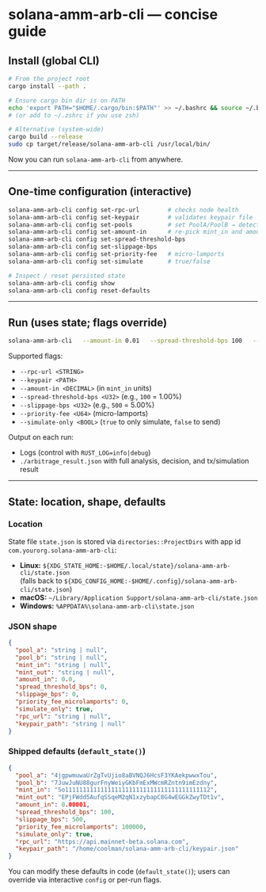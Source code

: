 # solana-amm-arb-cli — concise guide

## Install (global CLI)

```bash
# From the project root
cargo install --path .

# Ensure cargo bin dir is on PATH
echo 'export PATH="$HOME/.cargo/bin:$PATH"' >> ~/.bashrc && source ~/.bashrc
# (or add to ~/.zshrc if you use zsh)

# Alternative (system-wide)
cargo build --release
sudo cp target/release/solana-amm-arb-cli /usr/local/bin/
```

Now you can run `solana-amm-arb-cli` from anywhere.

---

## One-time configuration (interactive)

```bash
solana-amm-arb-cli config set-rpc-url        # checks node health
solana-amm-arb-cli config set-keypair        # validates keypair file
solana-amm-arb-cli config set-pools          # set PoolA/PoolB → detect mints, pick mint_in, set amount_in
solana-amm-arb-cli config set-amount-in      # re-pick mint_in and amount_in if needed
solana-amm-arb-cli config set-spread-threshold-bps
solana-amm-arb-cli config set-slippage-bps
solana-amm-arb-cli config set-priority-fee   # micro-lamports
solana-amm-arb-cli config set-simulate       # true/false

# Inspect / reset persisted state
solana-amm-arb-cli config show
solana-amm-arb-cli config reset-defaults
```

---

## Run (uses state; flags override)

```bash
solana-amm-arb-cli   --amount-in 0.01   --spread-threshold-bps 100   --slippage-bps 500   --priority-fee 150000   --simulate-only true
```

Supported flags:

- `--rpc-url <STRING>`
- `--keypair <PATH>`
- `--amount-in <DECIMAL>` (in `mint_in` units)
- `--spread-threshold-bps <U32>` (e.g., `100` = 1.00%)
- `--slippage-bps <U32>` (e.g., `500` = 5.00%)
- `--priority-fee <U64>` (micro-lamports)
- `--simulate-only <BOOL>` (`true` to only simulate, `false` to send)

Output on each run:
- Logs (control with `RUST_LOG=info|debug`)
- `./arbitrage_result.json` with full analysis, decision, and tx/simulation result

---

## State: location, shape, defaults

### Location

State file `state.json` is stored via `directories::ProjectDirs` with app id `com.yourorg.solana-amm-arb-cli`:

- **Linux:** `${XDG_STATE_HOME:-$HOME/.local/state}/solana-amm-arb-cli/state.json`  
  (falls back to `${XDG_CONFIG_HOME:-$HOME/.config}/solana-amm-arb-cli/state.json`)
- **macOS:** `~/Library/Application Support/solana-amm-arb-cli/state.json`
- **Windows:** `%APPDATA%\solana-amm-arb-cli\state.json`

### JSON shape

```json
{
  "pool_a": "string | null",
  "pool_b": "string | null",
  "mint_in": "string | null",
  "mint_out": "string | null",
  "amount_in": 0.0,
  "spread_threshold_bps": 0,
  "slippage_bps": 0,
  "priority_fee_microlamports": 0,
  "simulate_only": true,
  "rpc_url": "string | null",
  "keypair_path": "string | null"
}
```

### Shipped defaults (`default_state()`)

```json
{
  "pool_a": "4jgpwmuwaUrZgTvUjio8aBVNQJ6HcsF3YKAekpwwxTou",
  "pool_b": "7JuwJuNU88gurFnyWeiyGKbFmExMWcmRZntn9imEzdny",
  "mint_in": "So11111111111111111111111111111111111111112",
  "mint_out": "EPjFWdd5AufqSSqeM2qN1xzybapC8G4wEGGkZwyTDt1v",
  "amount_in": 0.00001,
  "spread_threshold_bps": 100,
  "slippage_bps": 500,
  "priority_fee_microlamports": 100000,
  "simulate_only": true,
  "rpc_url": "https://api.mainnet-beta.solana.com",
  "keypair_path": "/home/coolman/solana-amm-arb-cli/keypair.json"
}
```

You can modify these defaults in code (`default_state()`); users can override via interactive `config` or per-run flags.
